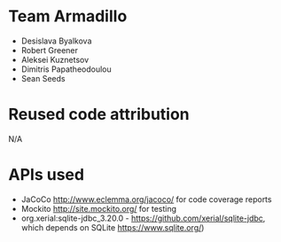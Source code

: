 # Team Armadillo
- Desislava Byalkova
- Robert Greener
- Aleksei Kuznetsov
- Dimitris Papatheodoulou
- Sean Seeds

# Reused code attribution
N/A

# APIs used
- JaCoCo http://www.eclemma.org/jacoco/ for code coverage reports
- Mockito http://site.mockito.org/ for testing
- org.xerial:sqlite-jdbc_3.20.0 - https://github.com/xerial/sqlite-jdbc, which depends on SQLite https://www.sqlite.org/)
